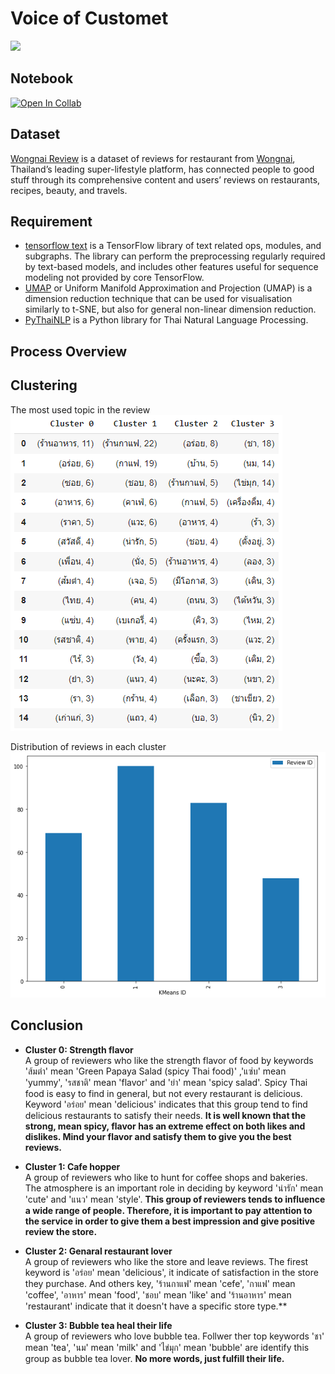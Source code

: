 # Voice of Customet
[![](https://img.shields.io/badge/-Python-yellow)](https://www.python.org/)

## Notebook
[![Open In Collab](https://colab.research.google.com/assets/colab-badge.svg)](https://colab.research.google.com/github/NittyNice/BADS7105-CRM-Analytics/blob/main/Assignment-7_Voice%20of%20customer/Voice_of_customer.ipynb) 

## Dataset
[Wongnai Review](https://github.com/NittyNice/BADS7105-CRM-Analytics/blob/main/data/Wongnai%20Reviews%20-%20Small.csv) is a dataset of reviews for restaurant from [Wongnai](https://www.wongnai.com/), Thailand’s leading super-lifestyle platform, has connected people to good stuff through its comprehensive content and users’ reviews on restaurants, recipes, beauty, and travels.

## Requirement
- [tensorflow text](https://www.tensorflow.org/text) is a TensorFlow library of text related ops, modules, and subgraphs. The library can perform the preprocessing regularly required by text-based models, and includes other features useful for sequence modeling not provided by core TensorFlow.  
- [UMAP](https://umap-learn.readthedocs.io/en/latest/) or Uniform Manifold Approximation and Projection (UMAP) is a dimension reduction technique that can be used for visualisation similarly to t-SNE, but also for general non-linear dimension reduction.  
- [PyThaiNLP](https://pythainlp.github.io/tutorials/) is a Python library for Thai Natural Language Processing.  

## Process Overview

## Clustering
The most used topic in the review  
![](./img/cluster.png)  

Distribution of reviews in each cluster  
![](./img/cluster_distribution.png)

## Conclusion
- **Cluster 0: Strength flavor**  
A group of reviewers who like the strength flavor of food by keywords 'ส้มตำ' mean 'Green Papaya Salad (spicy Thai food)' ,'แซ่บ' mean 'yummy', 'รสชาติ' mean 'flavor' and 'ยำ' mean 'spicy salad'. Spicy Thai food is easy to find in general, but not every restaurant is delicious. Keyword 'อร่อย' mean 'delicious' indicates that this group tend to find delicious restaurants to satisfy their needs. **It is well known that the strong, mean spicy, flavor has an extreme effect on both likes and dislikes. Mind your flavor and satisfy them to give you the best reviews.**

- **Cluster 1: Cafe hopper**  
A group of reviewers who like to hunt for coffee shops and bakeries. The atmosphere is an important role in deciding by keyword 'น่ารัก' mean 'cute' and 'แนว' mean 'style'. **This group of reviewers tends to influence a wide range of people. Therefore, it is important to pay attention to the service in order to give them a best impression and give positive review the store.**

- **Cluster 2: Genaral restaurant lover**  
A group of reviewers who like the store and leave reviews. The firest keyword is 'อร่อย' mean 'delicious', it indicate of satisfaction in the store they purchase. And others key, 'ร้านกาแฟ' mean 'cefe', 'กาแฟ' mean 'coffee', 'อาหาร' mean 'food', 'ชอบ' mean 'like' and 'ร้านอาหาร' mean 'restaurant' indicate that it doesn't have a specific store type.**

- **Cluster 3: Bubble tea heal their life**  
A group of reviewers who love bubble tea. Follwer ther top keywords 'ชา' mean 'tea', 'นม' mean 'milk' and 'ไข่มุก' mean 'bubble' are identify this group as bubble tea lover. **No more words, just fulfill their life.**



